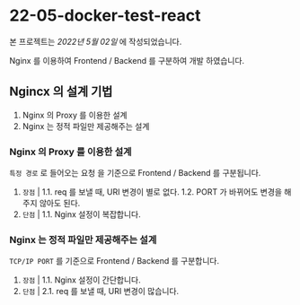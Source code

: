 # 22-05-docker-test-react

본 프로젝트는 _2022년 5월 02일_ 에 작성되었습니다.

Nginx 를 이용하여 Frontend / Backend 를 구분하여 개발 하였습니다.

## Ngincx 의 설계 기법

1. Nginx 의 Proxy 를 이용한 설계
2. Nginx 는 정적 파일만 제공해주는 설계

### Nginx 의 Proxy 를 이용한 설계

`특정 경로` 로 들어오는 요청 을 기준으로 Frontend / Backend 를 구분됩니다.

1. `장점` |
    1.1. req 를 보낼 때, URI 변경이 별로 없다.
    1.2. PORT 가 바뀌어도 변경을 해주지 않아도 된다.
2. `단점` |
    1.1. Nginx 설정이 복잡합니다.


### Nginx 는 정적 파일만 제공해주는 설계

`TCP/IP PORT` 를 기준으로 Frontend / Backend 를 구분합니다.

1. `장점` |
    1.1. Nginx 설정이 간단합니다.
2. `단점` |
    2.1. req 를 보낼 때, URI 변경이 많습니다.